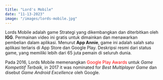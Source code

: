```yaml
---
title: "Lord's Mobile"
date: "11-13-2023"
image: "/images/lords-mobile.jpg"
---
```


Lords Mobile adalah game Strategi yang dikembangkan dan diterbitkan oleh **IGG**. Permainan video ini gratis untuk dimainkan dan menawarkan pembelian dalam aplikasi. Menurut **App Annie**, game ini adalah salah satu aplikasi terlaris di App Store dan Google Play. Deskripsi resmi dari status game, yang memiliki lebih dari 65 juta pemain di seluruh dunia.

Pada 2016, Lords Mobile memenangkan <span style='color: red;'>Google Play Awards</span> untuk _Game Kompetitif Terbaik_, in 2017 it was nominated for _Best Multiplayer Game_ dan disebut _Game Android Excellence_ oleh Google.
